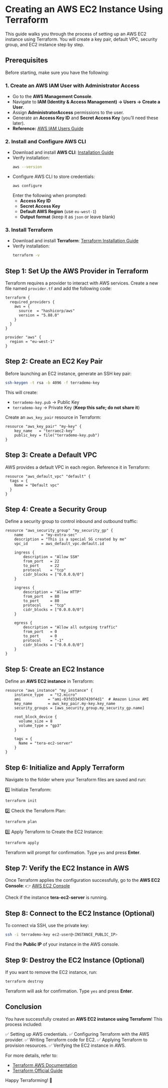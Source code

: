 # Creating an AWS EC2 Instance Using Terraform

This guide walks you through the process of setting up an AWS EC2 instance using Terraform. You will create a key pair, default VPC, security group, and EC2 instance step by step.

## Prerequisites
Before starting, make sure you have the following:

### 1. Create an AWS IAM User with Administrator Access
- Go to the **AWS Management Console**.
- Navigate to **IAM (Identity & Access Management) → Users → Create a User**.
- Assign **AdministratorAccess** permissions to the user.
- Generate an **Access Key ID** and **Secret Access Key** (you’ll need these later).
- **Reference:** [AWS IAM Users Guide](https://docs.aws.amazon.com/IAM/latest/UserGuide/introduction.html)

### 2. Install and Configure AWS CLI
- Download and install **AWS CLI**: [Installation Guide](https://docs.aws.amazon.com/cli/latest/userguide/install-cliv2.html)
- Verify installation:
  ```sh
  aws --version
  ```
- Configure AWS CLI to store credentials:
  ```sh
  aws configure
  ```
  Enter the following when prompted:
  - **Access Key ID**
  - **Secret Access Key**
  - **Default AWS Region** (use `eu-west-1`)
  - **Output format** (keep it as `json` or leave blank)

### 3. Install Terraform
- Download and install **Terraform**: [Terraform Installation Guide](https://developer.hashicorp.com/terraform/docs)
- Verify installation:
  ```sh
  terraform -v
  ```

## Step 1: Set Up the AWS Provider in Terraform
Terraform requires a provider to interact with AWS services. Create a new file named `provider.tf` and add the following code:

```hcl
terraform {
  required_providers {
    aws = {
      source  = "hashicorp/aws"
      version = "5.88.0"
    }
  }
}

provider "aws" {
  region = "eu-west-1"
}
```

## Step 2: Create an EC2 Key Pair
Before launching an EC2 instance, generate an SSH key pair:

```sh
ssh-keygen -t rsa -b 4096 -f terrademo-key
```

This will create:
- `terrademo-key.pub` → Public Key
- `terrademo-key` → Private Key (**Keep this safe; do not share it**)

Create an `aws_key_pair` resource in Terraform:

```hcl
resource "aws_key_pair" "my-key" {
    key_name   = "terraec2-key"
    public_key = file("terrademo-key.pub")
}
```

## Step 3: Create a Default VPC
AWS provides a default VPC in each region. Reference it in Terraform:

```hcl
resource "aws_default_vpc" "default" {
  tags = {
    Name = "Default vpc"
  }
}
```

## Step 4: Create a Security Group
Define a security group to control inbound and outbound traffic:

```hcl
resource "aws_security_group" "my_security_gp" {
    name        = "my-extra-sec"
    description = "This is a special SG created by me"
    vpc_id      = aws_default_vpc.default.id

    ingress {
        description = "Allow SSH"
        from_port   = 22
        to_port     = 22
        protocol    = "tcp"
        cidr_blocks = ["0.0.0.0/0"]
    }

    ingress {
        description = "Allow HTTP"
        from_port   = 80
        to_port     = 80
        protocol    = "tcp"
        cidr_blocks = ["0.0.0.0/0"]
    }

    egress {
        description = "Allow all outgoing traffic"
        from_port   = 0
        to_port     = 0
        protocol    = "-1"
        cidr_blocks = ["0.0.0.0/0"]
    }
}
```

## Step 5: Create an EC2 Instance
Define an **AWS EC2 instance** in Terraform:

```hcl
resource "aws_instance" "my_instance" {
    instance_type   = "t2.micro"
    ami            = "ami-03fd334507439f4d1"  # Amazon Linux AMI
    key_name       = aws_key_pair.my-key.key_name
    security_groups = [aws_security_group.my_security_gp.name]

    root_block_device {
      volume_size = 8
      volume_type = "gp3"
    }

    tags = {
      Name = "tera-ec2-server"
    }
}
```

## Step 6: Initialize and Apply Terraform
Navigate to the folder where your Terraform files are saved and run:

1️⃣ Initialize Terraform:
```sh
terraform init
```

2️⃣ Check the Terraform Plan:
```sh
terraform plan
```

3️⃣ Apply Terraform to Create the EC2 Instance:
```sh
terraform apply
```
Terraform will prompt for confirmation. Type `yes` and press **Enter**.

## Step 7: Verify the EC2 Instance in AWS
Once Terraform applies the configuration successfully, go to the **AWS EC2 Console**:
👉 [AWS EC2 Console](https://console.aws.amazon.com/ec2)

Check if the instance **tera-ec2-server** is running.

## Step 8: Connect to the EC2 Instance (Optional)
To connect via SSH, use the private key:

```sh
ssh -i terrademo-key ec2-user@<INSTANCE_PUBLIC_IP>
```

Find the **Public IP** of your instance in the AWS console.

## Step 9: Destroy the EC2 Instance (Optional)
If you want to remove the EC2 instance, run:

```sh
terraform destroy
```
Terraform will ask for confirmation. Type `yes` and press **Enter**.

## Conclusion
You have successfully created an **AWS EC2 instance using Terraform**! This process included:

✅ Setting up AWS credentials.
✅ Configuring Terraform with the AWS provider.
✅ Writing Terraform code for EC2.
✅ Applying Terraform to provision resources.
✅ Verifying the EC2 instance in AWS.

For more details, refer to:
- [Terraform AWS Documentation](https://registry.terraform.io/providers/hashicorp/aws/latest/docs)
- [Terraform Official Guide](https://developer.hashicorp.com/terraform/docs)

Happy Terraforming! 🚀

